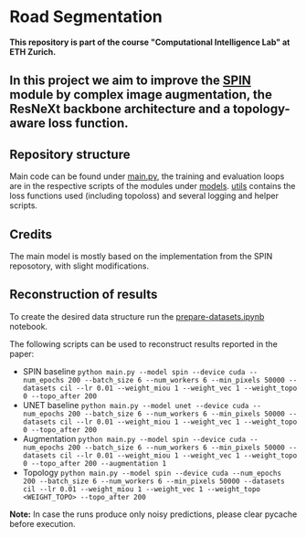 # Road Segmentation
**This repository is part of the course "Computational Intelligence Lab" at ETH Zurich.**

In this project we aim to improve the [SPIN](https://github.com/wgcban/SPIN_RoadMapper) module by complex image augmentation, the ResNeXt backbone architecture and a topology-aware loss function.
---

## Repository structure
Main code can be found under [main.py](main.py), the training and evaluation loops are in the respective scripts of the modules under [models](models/). [utils](utils/) contains the loss functions used (including topoloss) and several logging and helper scripts.
## Credits

The main model is mostly based on the implementation from the SPIN reposotory, with slight modifications.

## Reconstruction of results

To create the desired data structure run the [prepare-datasets.ipynb](notebooks/prepare-datasets.ipynb) notebook.

The following scripts can be used to reconstruct results reported in the paper:

- SPIN baseline
  ```python main.py --model spin --device cuda --num_epochs 200 --batch_size 6 --num_workers 6 --min_pixels 50000 --datasets cil --lr 0.01 --weight_miou 1 --weight_vec 1 --weight_topo 0 --topo_after 200 ```
- UNET baseline
  ```python main.py --model unet --device cuda --num_epochs 200 --batch_size 6 --num_workers 6 --min_pixels 50000 --datasets cil --lr 0.01 --weight_miou 1 --weight_vec 1 --weight_topo 0 --topo_after 200 ```
- Augmentation
  ```python main.py --model spin --device cuda --num_epochs 200 --batch_size 6 --num_workers 6 --min_pixels 50000 --datasets cil --lr 0.01 --weight_miou 1 --weight_vec 1 --weight_topo 0 --topo_after 200 --augmentation 1```
- Topology
  ```python main.py --model spin --device cuda --num_epochs 200 --batch_size 6 --num_workers 6 --min_pixels 50000 --datasets cil --lr 0.01 --weight_miou 1 --weight_vec 1 --weight_topo <WEIGHT_TOPO> --topo_after 200```

**Note:** In case the runs produce only noisy predictions, please clear pycache before execution.
